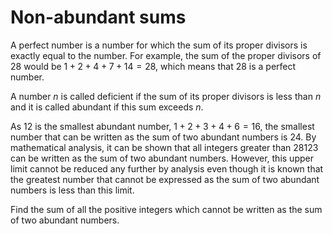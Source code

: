 # Non-abundant sums

A perfect number is a number for which the sum of its proper divisors is exactly
equal to the number. For example, the sum of the proper divisors of $28$ would
be $1 + 2 + 4 + 7 + 14 = 28$, which means that $28$ is a perfect number.

A number $n$ is called deficient if the sum of its proper divisors is less than
$n$ and it is called abundant if this sum exceeds $n$.

As $12$ is the smallest abundant number, $1 + 2 + 3 + 4 + 6 = 16$, the smallest
number that can be written as the sum of two abundant numbers is $24$. By
mathematical analysis, it can be shown that all integers greater than $28123$
can be written as the sum of two abundant numbers. However, this upper limit
cannot be reduced any further by analysis even though it is known that the
greatest number that cannot be expressed as the sum of two abundant numbers is
less than this limit.

Find the sum of all the positive integers which cannot be written as the sum of
two abundant numbers.

